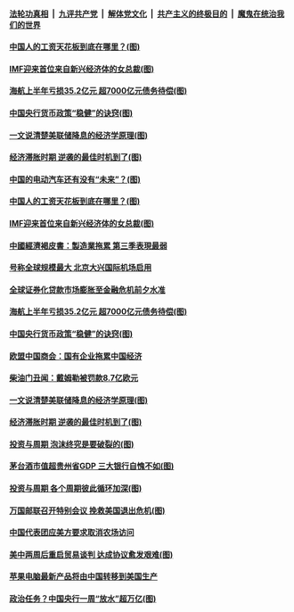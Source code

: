 ####  [法轮功真相](../../../../basic/blob/master/README.md?t=09260013) &nbsp;|&nbsp; [九评共产党](../../../../9ping.md/blob/master/README.md?t=09260013) &nbsp;|&nbsp; [解体党文化](../../../../jtdwh.md/blob/master/README.md?t=09260013)  &nbsp;|&nbsp; [共产主义的终极目的](../../../../gczydzjmd.md/blob/master/README.md?t=09260013) &nbsp;|&nbsp; [魔鬼在统治我们的世界](../../../../mgztzwmdsj.md/blob/master/README.md?t=09260013) 

#### [中国人的工资天花板到底在哪里？(图)](../pages/p5/908503.md?t=09260013) 

#### [IMF迎来首位来自新兴经济体的女总裁(图)](../pages/p5/908508.md?t=09260013) 

#### [海航上半年亏损35.2亿元 超7000亿元债务待偿(图)](../pages/p5/908465.md?t=09260013) 

#### [中国央行货币政策“稳健”的诀窍(图)](../pages/p5/908463.md?t=09260013) 

#### [一文说清楚美联储降息的经济学原理(图)](../pages/p5/908406.md?t=09260013) 

#### [经济滞胀时期 逆袭的最佳时机到了(图)](../pages/p5/908404.md?t=09260013) 

#### [中国的电动汽车还有没有“未来”？(图)](../pages/p5/908500.md?t=09260013) 

#### [中国人的工资天花板到底在哪里？(图)](../pages/p5/908503.md?t=09260013) 

#### [IMF迎来首位来自新兴经济体的女总裁(图)](../pages/p5/908508.md?t=09260013) 

#### [中國經濟褐皮書：製造業拖累 第三季表現最弱](../pages/p5/908480.md?t=09260013) 

#### [号称全球规模最大 北京大兴国际机场启用](../pages/p5/908477.md?t=09260013) 

#### [全球证券化贷款市场膨胀至金融危机前夕水准](../pages/p5/908467.md?t=09260013) 

#### [海航上半年亏损35.2亿元 超7000亿元债务待偿(图)](../pages/p5/908465.md?t=09260013) 

#### [中国央行货币政策“稳健”的诀窍(图)](../pages/p5/908463.md?t=09260013) 

#### [欧盟中国商会：国有企业拖累中国经济](../pages/p5/908461.md?t=09260013) 

#### [柴油门丑闻：戴姆勒被罚款8.7亿欧元](../pages/p5/908436.md?t=09260013) 

#### [一文说清楚美联储降息的经济学原理(图)](../pages/p5/908406.md?t=09260013) 

#### [经济滞胀时期 逆袭的最佳时机到了(图)](../pages/p5/908404.md?t=09260013) 

#### [投资与周期 泡沫终究是要破裂的(图)](../pages/p5/908380.md?t=09260013) 

#### [茅台酒市值超贵州省GDP 三大银行自愧不如(图)](../pages/p5/908394.md?t=09260013) 

#### [投资与周期 各个周期彼此循环加深(图)](../pages/p5/908379.md?t=09260013) 

#### [万国邮联召开特别会议 挽救美国退出危机(图)](../pages/p5/908367.md?t=09260013) 

#### [中国代表团应美方要求取消农场访问](../pages/p5/908366.md?t=09260013) 

#### [美中两周后重启贸易谈判 达成协议愈发艰难(图)](../pages/p5/908365.md?t=09260013) 

#### [苹果电脑最新产品将由中国转移到美国生产](../pages/p5/908362.md?t=09260013) 

#### [政治任务？中国央行一周“放水”超万亿(图)](../pages/p5/908286.md?t=09260013) 

